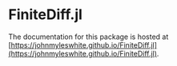FiniteDiff.jl
=============

The documentation for this package is hosted at
[https://johnmyleswhite.github.io/FiniteDiff.jl](https://johnmyleswhite.github.io/FiniteDiff.jl).
